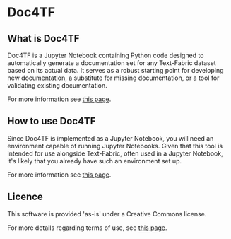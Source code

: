 # Doc4TF

## What is Doc4TF

Doc4TF is a Jupyter Notebook containing Python code designed to automatically generate a documentation set for any Text-Fabric dataset based on its actual data. It serves as a robust starting point for developing new documentation, a substitute for missing documentation, or a tool for validating existing documentation.

For more information see [this page](about.md).

## How to use Doc4TF

Since Doc4TF is implemented as a Jupyter Notebook, you will need an environment capable of running Jupyter Notebooks. Given that this tool is intended for use alongside Text-Fabric, often used in a Jupyter Notebook, it's likely that you already have such an environment set up.

For more information see [this page](usage.md).

## Licence

This software is provided 'as-is' under a Creative Commons license. 

For more details regarding terms of use, see [this page](legal.md).

